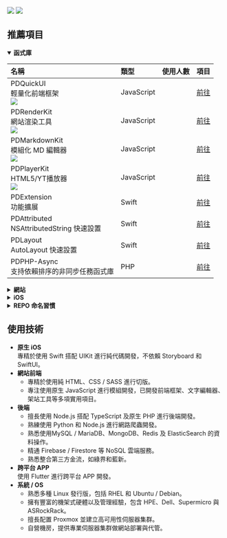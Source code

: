 [![](https://img.shields.io/badge/點擊查看-報價-44dd44)](https://github.com/pardnchiu/pardnchiu/blob/main/price.zh.md) [![](https://img.shields.io/badge/read-English%20Version-ffffff)](https://github.com/pardnchiu/pardnchiu/blob/main/README.en.md)

## 推薦項目

<details open>
<summary><strong>函式庫</strong></summary>

| 名稱 | 類型 | 使用人數 | 項目 |
| :- | :- | :- | :- |
| PDQuickUI<br>輕量化前端框架<br>![](https://img.shields.io/jsdelivr/npm/hw/pdquickuikit) | JavaScript |  | [前往](https://github.com/pardnchiu/PDQuickUIKit) |
| PDRenderKit<br>網站渲染工具<br>![](https://img.shields.io/jsdelivr/npm/hw/pdrenderkit) | JavaScript |  | [前往](https://github.com/pardnchiu/PDRenderKit) |
| PDMarkdownKit<br>模組化 MD 編輯器<br>![](https://img.shields.io/jsdelivr/npm/hw/pdmarkdownkit) | JavaScript | | [前往](https://github.com/pardnchiu/PDMarkdownKit) |
| PDPlayerKit<br>HTML5/YT播放器<br>![](https://img.shields.io/jsdelivr/npm/hw/pdplayerkit) | JavaScript |  | [前往](https://github.com/pardnchiu/PDPlayerKit) |
| PDExtension<br>功能擴展 | Swift |  | [前往](https://github.com/pardnchiu/swift-PDExtension) |
| PDAttributed<br>NSAttributedString 快速設置 | Swift |  | [前往](https://github.com/pardnchiu/swift-PDAttributed) |
| PDLayout<br>AutoLayout 快速設置 | Swift |  | [前往](https://github.com/pardnchiu/swift-PDLayout) |
| PDPHP-Async<br>支持依賴排序的非同步任務函式庫 | PHP |  | [前往](https://github.com/pardnchiu/PDPHP-Async) |

</details>

<details>
<summary><strong>網站</strong></summary>

| 名稱 | 描述 | 項目 |
| :- | :- | :- | 
| JOBALL 找專家 | 媒合平台 | [前往](https://joball.tw) |
| Website Builder | 網頁工具 | [前往](https://github.com/pardnchiu/website-builder) |
| Web Template | 網站純前端範例合輯 | [前往](https://github.com/pardnchiu/web-template) |
| CSS Pokemon Quest | 寶可夢探險頭像 (CSS繪圖) | [前往](https://github.com/pardnchiu/css-pokemon-quest) |

</details>

<details>
<summary><strong>iOS</strong></summary>

| 名稱 | 狀態 | 類型 | 項目 |
| :- | :- | :- | :- |
| JOBALL 接洽 | 已下架 | 媒合平台 | [前往](https://appadvice.com/app/joball-e6-8e-a5-e6-b4-bd/1272878907.amp) |
| NEEDS 開箱 | 已下架 | 電商社群 | [前往](https://appadvice.com/app/e9-96-8b-e7-ae-b1/1460355322.amp) |
| Firebase Messaging | 範例 | Firebase 即時訊息 | [前往](https://github.com/pardnchiu/ios-firebase-messaging) |
| Moneybook | 範例 | 記帳軟體 | [前往](https://github.com/pardnchiu/ios-moneybook) |

</details>

<details>
<summary><strong>REPO 命名習慣</strong></summary>

| 前綴 | 描述 | 連結 |
| :- | :- | :- |
| `PD*` | 模組 | [前往](https://github.com/pardnchiu?tab=repositories&q=PD) |
| `ios-*` | iOS 範例 | [前往](https://github.com/pardnchiu?tab=repositories&q=ios-) |
| `swift-*` | Swift 範例 | [前往](https://github.com/pardnchiu?tab=repositories&q=swift-) |
| `web-*` | Web 範例 | [前往](https://github.com/pardnchiu?tab=repositories&q=web-) |
| `css-*` | CSS 範例 | [前往](https://github.com/pardnchiu?tab=repositories&q=css-) |
| `nodejs-*` | Node.js 範例 | [前往](https://github.com/pardnchiu?tab=repositories&q=nodejs-) |
| `php-*` | PHP 範例 | [前往](https://github.com/pardnchiu?tab=repositories&q=php-) |
| `flutter-*` | Flutter 範例 | [前往](https://github.com/pardnchiu?tab=repositories&q=flutter-) |
| `kotlin-*` | Kotlin 範例 | [前往](https://github.com/pardnchiu?tab=repositories&q=kotlin-) |
| `vscode-*` | VSCode 擴展 | [前往](https://github.com/pardnchiu?tab=repositories&q=vscode-) |

</details>

## 使用技術

- **原生 iOS**<br>
  專精於使用 Swift 搭配 UIKit 進行純代碼開發，不依賴 Storyboard 和 SwiftUI。
- **網站前端**<br>
   - 專精於使用純 HTML、CSS / SASS 進行切版。
   - 專注使用原生 JavaScript 進行模組開發，已開發前端框架、文字編輯器、架站工具等多項實用項目。
- **後端**<br>
   - 擅長使用 Node.js 搭配 TypeScript 及原生 PHP 進行後端開發。
   - 熟練使用 Python 和 Node.js 進行網路爬蟲開發。
   - 熟悉使用MySQL / MariaDB、MongoDB、Redis 及 ElasticSearch 的資料操作。
   - 精通 Firebase / Firestore 等 NoSQL 雲端服務。
   - 熟悉整合第三方金流，如綠界和藍新。
- **跨平台 APP**<br>
  使用 Flutter 進行跨平台 APP 開發。
- **系統 / OS**
   - 熟悉多種 Linux 發行版，包括 RHEL 和 Ubuntu / Debian。
   - 擁有豐富的機架式硬體以及管理經驗，包含 HPE、Dell、Supermicro 與 ASRockRack。
   - 擅長配置 Proxmox 並建立高可用性伺服器集群。
   - 自營機房，提供專業伺服器集群做網站部署與代管。
